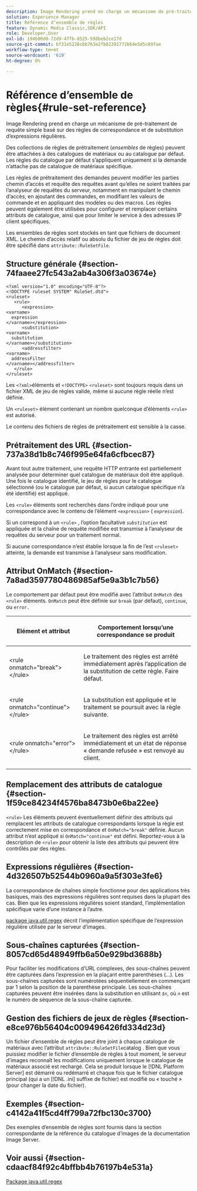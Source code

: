 ```yaml
---
description: Image Rendering prend en charge un mécanisme de pré-traitement de requête simple basé sur des règles de correspondance et de substitution d’expressions régulières.
solution: Experience Manager
title: Référence d’ensemble de règles
feature: Dynamic Media Classic,SDK/API
role: Developer,User
exl-id: 194600d0-72d9-47fb-8525-598beb2ce17d
source-git-commit: bf31e5226cbb763e2fb82391772b64e5d5c89fae
workflow-type: tm+mt
source-wordcount: '619'
ht-degree: 0%

---
```


# Référence d’ensemble de règles{#rule-set-reference}

Image Rendering prend en charge un mécanisme de pré-traitement de requête simple basé sur des règles de correspondance et de substitution d’expressions régulières.

<!--<a id="section_F44601A65CE1451EAD0A449C66B773CC"></a>-->

Des collections de règles de prétraitement (*ensembles* de règles) peuvent être attachées à des catalogues de matériaux ou au catalogue par défaut. Les règles du catalogue par défaut s’appliquent uniquement si la demande n’attache pas de catalogue de matériaux spécifique.

Les règles de prétraitement des demandes peuvent modifier les parties chemin d’accès et requête des requêtes avant qu’elles ne soient traitées par l’analyseur de requêtes du serveur, notamment en manipulant le chemin d’accès, en ajoutant des commandes, en modifiant les valeurs de commande et en appliquant des modèles ou des macros. Les règles peuvent également être utilisées pour configurer et remplacer certains attributs de catalogue, ainsi que pour limiter le service à des adresses IP client spécifiques.

Les ensembles de règles sont stockés en tant que fichiers de document XML. Le chemin d’accès relatif ou absolu du fichier de jeu de règles doit être spécifié dans `attribute::RuleSetFile`.

## Structure générale {#section-74faaee27fc543a2ab4a306f3a03674e}

```
<?xml version="1.0" encoding="UTF-8"?>
<!DOCTYPE ruleset SYSTEM" RuleSet.dtd">
<ruleset>
   <rule>
      <expression>
<varname>
  expression
</varname></expression>
      <substitution>
<varname>
  substitution
</varname></substitution>
      <addressfilter>
<varname>
  addressFilter
</varname></addressfilter>
   </rule>
</ruleset>
```

Les `<?xml>`éléments et `<!DOCTYPE>` `<ruleset>` sont toujours requis dans un fichier XML de jeu de règles valide, même si aucune règle réelle n’est définie.

Un `<ruleset>` élément contenant un nombre quelconque d’éléments `<rule>` est autorisé.

Le contenu des fichiers de règles de prétraitement est sensible à la casse.

## Prétraitement des URL {#section-737a38d1b8c746f995e64fa6cfbcec87}

Avant tout autre traitement, une requête HTTP entrante est partiellement analysée pour déterminer quel catalogue de matériaux doit être appliqué. Une fois le catalogue identifié, le jeu de règles pour le catalogue sélectionné (ou le catalogue par défaut, si aucun catalogue spécifique n’a été identifié) est appliqué.

Les `<rule>` éléments sont recherchés dans l’ordre indiqué pour une correspondance avec le contenu de l’élément `<expression>` ( *`expression`*).

Si un correspond à un `<rule>` , l’option facultative *`substitution`* est appliquée et la chaîne de requête modifiée est transmise à l’analyseur de requêtes du serveur pour un traitement normal.

Si aucune correspondance n’est établie lorsque la fin de l’est `<ruleset>` atteinte, la demande est transmise à l’analyseur sans modification.

## Attribut OnMatch {#section-7a8ad3597780486985af5e9a3b1c7b56}

Le comportement par défaut peut être modifié avec l’attribut `OnMatch` des `<rule>` éléments. `OnMatch` peut être définie sur `break` (par défaut), `continue`, ou `error.`

<table id="table_4CABF55B33854A128D5F326B31C6C397"> 
 <thead> 
  <tr> 
   <th colname="col1" class="entry"> <p>Elément et attribut </p> </th> 
   <th colname="col2" class="entry"> <p>Comportement lorsqu’une correspondance se produit </p> </th> 
  </tr> 
 </thead>
 <tbody> 
  <tr> 
   <td colname="col1"> <p><span class="codeph"> &lt;rule onmatch="break"&gt;</span>&lt;/rule&gt; </p> </td> 
   <td colname="col2"> <p>Le traitement des règles est arrêté immédiatement après l’application de la substitution de cette règle. Faire défaut. </p> </td> 
  </tr> 
  <tr> 
   <td colname="col1"> <p><span class="codeph"> &lt;rule onmatch="continue"&gt;</span>&lt;/rule&gt; </p> </td> 
   <td colname="col2"> <p>La substitution est appliquée et le traitement se poursuit avec la règle suivante. </p> </td> 
  </tr> 
  <tr> 
   <td colname="col1"> <p><span class="codeph"> &lt;rule onmatch="error"&gt;</span>&lt;/rule&gt; </p> </td> 
   <td colname="col2"> <p>Le traitement des règles est arrêté immédiatement et un état de réponse « demande refusée » est renvoyé au client. </p> </td> 
  </tr> 
 </tbody> 
</table>

## Remplacement des attributs de catalogue {#section-1f59ce84234f4576ba8473b0e6ba22ee}

`<rule>` Les éléments peuvent éventuellement définir des attributs qui remplacent les attributs de catalogue correspondants lorsque la règle est correctement mise en correspondance et `OnMatch="break"` définie. Aucun attribut n’est appliqué si `OnMatch="continue"` est défini. Reportez-vous à la description de `<rule>` pour obtenir la liste des attributs qui peuvent être contrôlés par des règles.

## Expressions régulières {#section-4d326507b52544b0960a9a5f303e3fe6}

La correspondance de chaînes simple fonctionne pour des applications très basiques, mais des expressions régulières sont requises dans la plupart des cas. Bien que les expressions régulières soient standard, l’implémentation spécifique varie d’une instance à l’autre.

[package java.util.regex](https://www2.cs.duke.edu/csed/java/jdk1.4.2/docs/api/) décrit l’implémentation spécifique de l’expression régulière utilisée par le serveur d’images.

## Sous-chaînes capturées {#section-8057cd65d48949ffb6a50e929bd3688b}

Pour faciliter les modifications d’URL complexes, des sous-chaînes peuvent être capturées dans l’expression en la plaçant entre parenthèses (...). Les sous-chaînes capturées sont numérotées séquentiellement en commençant par 1 selon la position de la parenthèse principale. Les sous-chaînes capturées peuvent être insérées dans la substitution en utilisant *`$n`*, où *`n`* est le numéro de séquence de la sous-chaîne capturée.

## Gestion des fichiers de jeux de règles {#section-e8ce976b56404c009496426fd334d23d}

Un fichier d’ensemble de règles peut être joint à chaque catalogue de matériaux avec l’attribut `attribute::RuleSetFile`catalog . Bien que vous puissiez modifier le fichier d’ensemble de règles à tout moment, le serveur d’images reconnaît les modifications uniquement lorsque le catalogue de matériaux associé est rechargé. Cela se produit lorsque le [!DNL Platform Server] est démarré ou redémarré et chaque fois que le fichier catalogue principal (qui a un [!DNL .ini] suffixe de fichier) est modifié ou « touché » (pour changer la date du fichier).

## Exemples {#section-c4142a41f5cd4ff799a72fbc130c3700}

Des exemples d’ensemble de règles sont fournis dans la section correspondante de la référence du catalogue d’images de la documentation Image Server.

## Voir aussi {#section-cdaacf84f92c4bffbb4b76197b4e531a}

[Package java.util.regex](https://www2.cs.duke.edu/csed/java/jdk1.4.2/docs/api/)
